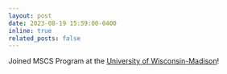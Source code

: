 ```yaml
---
layout: post
date: 2023-08-19 15:59:00-0400
inline: true
related_posts: false
---
```


Joined MSCS Program at the [University of Wisconsin-Madison](https://www.wisc.edu/)!
